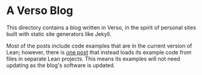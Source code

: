 # A Verso Blog

This directory contains a blog written in Verso, in the spirit of personal sites built with static
site generators like Jekyll.

Most of the posts include code examples that are in the current version of Lean; however, there is
[one post](Blog/Posts/Comparison.lean) that instead loads its example code from files in separate
Lean projects. This means its examples will not need updating as the blog's software is updated.

